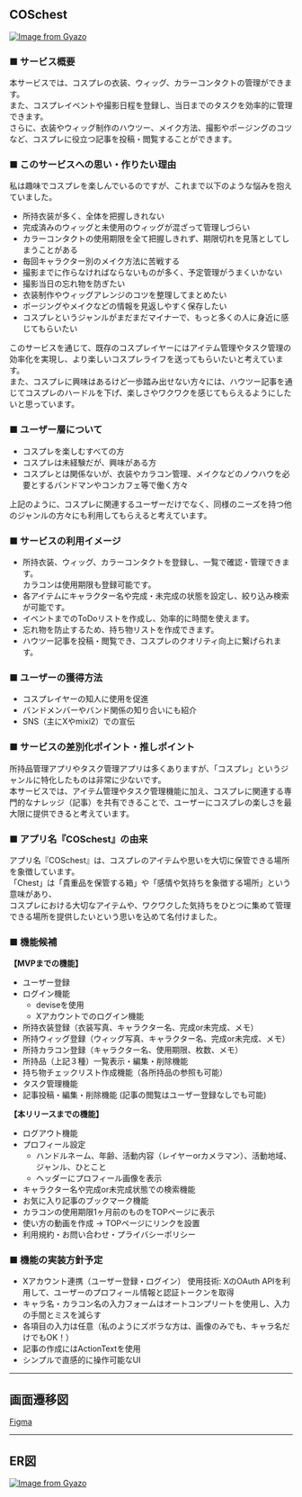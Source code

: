 ## COSchest
[![Image from Gyazo](https://i.gyazo.com/864aaecd71ad910bce53f370c091db5d.png)](https://gyazo.com/864aaecd71ad910bce53f370c091db5d)

### ■ サービス概要

本サービスでは、コスプレの衣装、ウィッグ、カラーコンタクトの管理ができます。  
また、コスプレイベントや撮影日程を登録し、当日までのタスクを効率的に管理できます。  
さらに、衣装やウィッグ制作のハウツー、メイク方法、撮影やポージングのコツなど、コスプレに役立つ記事を投稿・閲覧することができます。


### ■ このサービスへの思い・作りたい理由

私は趣味でコスプレを楽しんでいるのですが、これまで以下のような悩みを抱えていました。

- 所持衣装が多く、全体を把握しきれない
- 完成済みのウィッグと未使用のウィッグが混ざって管理しづらい
- カラーコンタクトの使用期限を全て把握しきれず、期限切れを見落としてしまうことがある
- 毎回キャラクター別のメイク方法に苦戦する
- 撮影までに作らなければならないものが多く、予定管理がうまくいかない
- 撮影当日の忘れ物を防ぎたい
- 衣装制作やウィッグアレンジのコツを整理してまとめたい
- ポージングやメイクなどの情報を見返しやすく保存したい
- コスプレというジャンルがまだまだマイナーで、もっと多くの人に身近に感じてもらいたい

このサービスを通じて、既存のコスプレイヤーにはアイテム管理やタスク管理の効率化を実現し、より楽しいコスプレライフを送ってもらいたいと考えています。  
また、コスプレに興味はあるけど一歩踏み出せない方々には、ハウツー記事を通じてコスプレのハードルを下げ、楽しさやワクワクを感じてもらえるようにしたいと思っています。


### ■ ユーザー層について

- コスプレを楽しむすべての方
- コスプレは未経験だが、興味がある方
- コスプレとは関係ないが、衣装やカラコン管理、メイクなどのノウハウを必要とするバンドマンやコンカフェ等で働く方々

上記のように、コスプレに関連するユーザーだけでなく、同様のニーズを持つ他のジャンルの方々にも利用してもらえると考えています。


### ■ サービスの利用イメージ

- 所持衣装、ウィッグ、カラーコンタクトを登録し、一覧で確認・管理できます。  
  カラコンは使用期限も登録可能です。
- 各アイテムにキャラクター名や完成・未完成の状態を設定し、絞り込み検索が可能です。
- イベントまでのToDoリストを作成し、効率的に時間を使えます。
- 忘れ物を防止するため、持ち物リストを作成できます。
- ハウツー記事を投稿・閲覧でき、コスプレのクオリティ向上に繋げられます。


### ■ ユーザーの獲得方法

- コスプレイヤーの知人に使用を促進
- バンドメンバーやバンド関係の知り合いにも紹介
- SNS（主にXやmixi2）での宣伝


### ■ サービスの差別化ポイント・推しポイント

所持品管理アプリやタスク管理アプリは多くありますが、「コスプレ」というジャンルに特化したものは非常に少ないです。  
本サービスでは、アイテム管理やタスク管理機能に加え、コスプレに関連する専門的なナレッジ（記事）を共有できることで、ユーザーにコスプレの楽しさを最大限に提供できると考えています。


### ■ アプリ名『COSchest』の由来

アプリ名『COSchest』は、コスプレのアイテムや思いを大切に保管できる場所を象徴しています。  
「Chest」は「貴重品を保管する箱」や「感情や気持ちを象徴する場所」という意味があり、  
コスプレにおける大切なアイテムや、ワクワクした気持ちをひとつに集めて管理できる場所を提供したいという思いを込めて名付けました。


### ■ 機能候補

**【MVPまでの機能】**

- ユーザー登録
- ログイン機能
  - deviseを使用
  - Xアカウントでのログイン機能
- 所持衣装登録（衣装写真、キャラクター名、完成or未完成、メモ）
- 所持ウィッグ登録（ウィッグ写真、キャラクター名、完成or未完成、メモ）
- 所持カラコン登録（キャラクター名、使用期限、枚数、メモ）
- 所持品（上記３種）一覧表示・編集・削除機能
- 持ち物チェックリスト作成機能（各所持品の参照も可能）
- タスク管理機能
- 記事投稿・編集・削除機能
  (記事の閲覧はユーザー登録なしでも可能)


**【本リリースまでの機能】**

- ログアウト機能
- プロフィール設定
  - ハンドルネーム、年齢、活動内容（レイヤーorカメラマン）、活動地域、ジャンル、ひとこと
  - ヘッダーにプロフィール画像を表示
- キャラクター名や完成or未完成状態での検索機能
- お気に入り記事のブックマーク機能
- カラコンの使用期限1ヶ月前のものをTOPページに表示
- 使い方の動画を作成 → TOPページにリンクを設置
- 利用規約・お問い合わせ・プライバシーポリシー


### ■ 機能の実装方針予定

- Xアカウント連携（ユーザー登録・ログイン）
  使用技術: XのOAuth APIを利用して、ユーザーのプロフィール情報と認証トークンを取得
- キャラ名・カラコン名の入力フォームはオートコンプリートを使用し、入力の手間とミスを減らす
- 各項目の入力は任意（私のようにズボラな方は、画像のみでも、キャラ名だけでもOK！）
- 記事の作成にはActionTextを使用
- シンプルで直感的に操作可能なUI

***

## 画面遷移図

[Figma](https://www.figma.com/design/7vOprCqpanPIMHVg1wnjK6/COSchest?node-id=0-1&t=Ar21r0uWeIRnZrLN-1)

***

## ER図

[![Image from Gyazo](https://i.gyazo.com/05dfcea8670b061c3edfea59406a3534.png)](https://gyazo.com/05dfcea8670b061c3edfea59406a3534)
